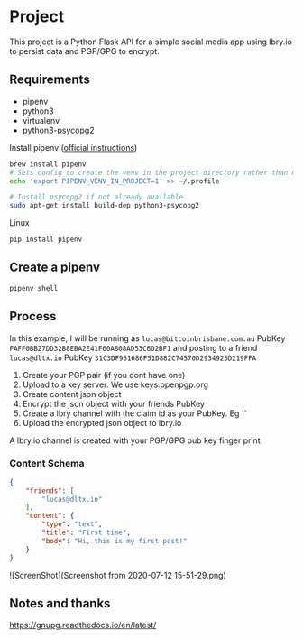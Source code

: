 # Project

This project is a Python Flask API for a simple social media app using lbry.io to persist data and PGP/GPG to encrypt.

## Requirements

- pipenv
- python3
- virtualenv
- python3-psycopg2

Install pipenv ([official instructions](https://pipenv.pypa.io/en/latest/install/#installing-pipenv))

```bash
brew install pipenv
# Sets config to create the venv in the project directory rather than mapping it globally
echo 'export PIPENV_VENV_IN_PROJECT=1' >> ~/.profile

# Install psycopg2 if not already available
sudo apt-get install build-dep python3-psycopg2
```

Linux

```bash
pip install pipenv
```

## Create a pipenv

```bash
pipenv shell
```

## Process

In this example, I will be running as `lucas@bitcoinbrisbane.com.au` PubKey `FAFF0BB27DD32B8EBA2E41F60A808AD53C602BF1` and posting to a friend `lucas@dltx.io` PubKey `31C3DF951686F51D882C74570D2934925D219FFA`

1. Create your PGP pair (if you dont have one)
2. Upload to a key server.  We use keys.openpgp.org
3. Create content json object
4. Encrypt the json object with your friends PubKey
5. Create a lbry channel with the claim id as your PubKey.  Eg ``
6. Upload the encrypted json object to lbry.io

A lbry.io channel is created with your PGP/GPG pub key finger print

### Content Schema

```json
{
    "friends": [
        "lucas@dltx.io"
    ],
    "content": {
        "type": "text",
        "title": "First time",
        "body": "Hi, this is my first post!"
    }
}
```

![ScreenShot](Screenshot from 2020-07-12 15-51-29.png)

## Notes and thanks

https://gnupg.readthedocs.io/en/latest/
